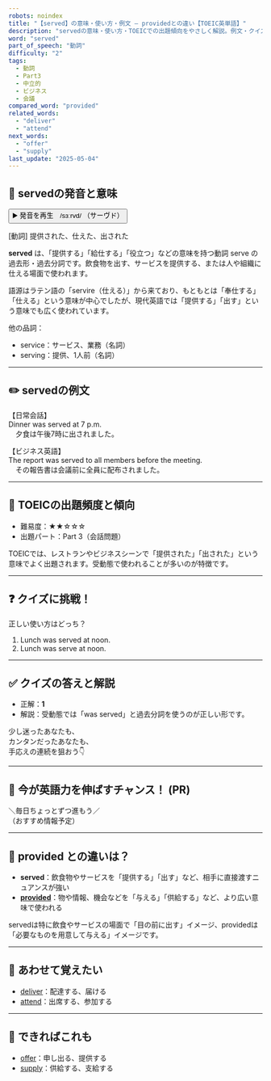 ```yaml
---
robots: noindex
title: "【served】の意味・使い方・例文 ― providedとの違い【TOEIC英単語】"
description: "servedの意味・使い方・TOEICでの出題傾向をやさしく解説。例文・クイズ付きでprovidedとの違いもわかりやすく学べます。"
word: "served"
part_of_speech: "動詞"
difficulty: "2"
tags:
  - 動詞
  - Part3
  - 中立的
  - ビジネス
  - 会議
compared_word: "provided"
related_words:
  - "deliver"
  - "attend"
next_words:
  - "offer"
  - "supply"
last_update: "2025-05-04"
---
```


## 🔰 servedの発音と意味

<button class="play-audio" onclick="playTTS('served')">
  <span class="play-audio-main">
    ▶️ 発音を再生　/sɜːrvd/
  </span>
  <span class="play-audio-sub">
    （サーヴド）
  </span>
</button>

[動詞] 提供された、仕えた、出された

**served** は、「提供する」「給仕する」「役立つ」などの意味を持つ動詞 serve の過去形・過去分詞です。飲食物を出す、サービスを提供する、または人や組織に仕える場面で使われます。

語源はラテン語の「servire（仕える）」から来ており、もともとは「奉仕する」「仕える」という意味が中心でしたが、現代英語では「提供する」「出す」という意味でも広く使われています。

他の品詞：  
- service：サービス、業務（名詞）
- serving：提供、1人前（名詞）

---

## ✏️ servedの例文

【日常会話】  
Dinner was served at 7 p.m.  
　夕食は午後7時に出されました。

【ビジネス英語】  
The report was served to all members before the meeting.  
　その報告書は会議前に全員に配布されました。

---

## 🎯 TOEICの出題頻度と傾向

- 難易度：★★☆☆☆
- 出題パート：Part 3（会話問題）

TOEICでは、レストランやビジネスシーンで「提供された」「出された」という意味でよく出題されます。受動態で使われることが多いのが特徴です。

---

## ❓ クイズに挑戦！

正しい使い方はどっち？

1. Lunch was served at noon.  
2. Lunch was serve at noon.

---

## ✅ クイズの答えと解説

- 正解：**1**
- 解説：受動態では「was served」と過去分詞を使うのが正しい形です。

少し迷ったあなたも、  
カンタンだったあなたも、  
手応えの連続を狙おう👇️

---

## 🚀 今が英語力を伸ばすチャンス！ (PR)

<div class="info-center">
＼毎日ちょっとずつ進もう／<br>  
（おすすめ情報予定）
</div>

---

## 🤔  provided との違いは？

- **served**：飲食物やサービスを「提供する」「出す」など、相手に直接渡すニュアンスが強い
- **[provided](/word/provided/)**：物や情報、機会などを「与える」「供給する」など、より広い意味で使われる

servedは特に飲食やサービスの場面で「目の前に出す」イメージ、providedは「必要なものを用意して与える」イメージです。

---

## 🧩 あわせて覚えたい

- [deliver](/word/deliver/)：配達する、届ける
- [attend](/word/attend/)：出席する、参加する

---

## 📖 できればこれも

- [offer](/word/offer/)：申し出る、提供する
- [supply](/word/supply/)：供給する、支給する

<!-- cvid: aid35_bid11 -->
